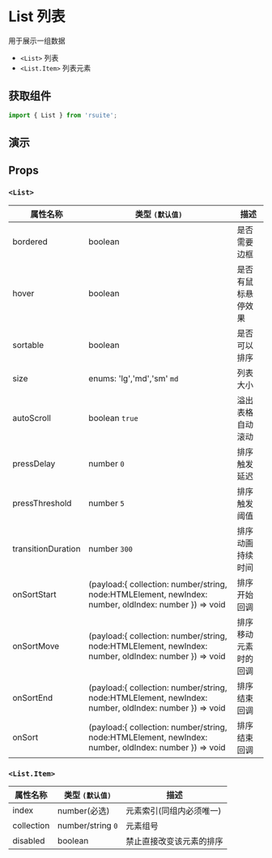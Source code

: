 # List 列表

用于展示一组数据

* `<List>` 列表
* `<List.Item>` 列表元素

## 获取组件

```js
import { List } from 'rsuite';
```

## 演示

<!--{demo}-->

## Props

### `<List>`

| 属性名称            | 类型 `(默认值)`                           | 描述              |
| ----------------   | ---------------------------------------- | ----------------- |
| bordered           | boolean                                  | 是否需要边框        |
| hover              | boolean                                  | 是否有鼠标悬停效果   |
| sortable           | boolean                                  | 是否可以排序        |
| size               | enums: 'lg','md','sm'  `md`              | 列表大小            |
| autoScroll         | boolean  `true`                          | 溢出表格自动滚动    |
| pressDelay         | number `0`                               | 排序触发延迟        |
| pressThreshold     | number `5`                               | 排序触发阈值        |
| transitionDuration | number `300`                             | 排序动画持续时间        |
| onSortStart        | (payload:{ collection: number/string, node:HTMLElement, newIndex: number, oldIndex: number }) => void | 排序开始回调        |
| onSortMove         | (payload:{ collection: number/string, node:HTMLElement, newIndex: number, oldIndex: number }) => void | 排序移动元素时的回调        |
| onSortEnd          | (payload:{ collection: number/string, node:HTMLElement, newIndex: number, oldIndex: number }) => void | 排序结束回调        |
| onSort             | (payload:{ collection: number/string, node:HTMLElement, newIndex: number, oldIndex: number }) => void | 排序结束回调        |


### `<List.Item>`

| 属性名称      | 类型 `(默认值)`                                  | 描述                               |
| ------------ | ----------------------------------------------- | ---------------------------- |
| index        | number(必选)                                     | 元素索引(同组内必须唯一)        |
| collection   | number/string `0`                               | 元素组号                      |
| disabled     | boolean                                         | 禁止直接改变该元素的排序         |
